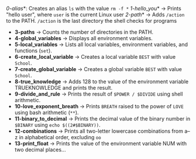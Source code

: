 *0-alias**: Creates an alias `ls` with the value `rm -f *`
*1-hello_you** → Prints "hello user", where `user` is the current Linux user
*2-path** → Adds `/action` to the PATH. `/action` is the last directory the shell checks for programs
- **3-paths** → Counts the number of directories in the PATH.
- **4-global_variables** → Displays all environment variables.
- **5-local_variables** → Lists all local variables, environment variables, and functions (`set`).
- **6-create_local_variable** → Creates a local variable `BEST` with value `School`.
- **7-create_global_variable** → Creates a global variable `BEST` with value `School`.
- **8-true_knowledge** → Adds 128 to the value of the environment variable TRUEKNOWLEDGE and prints the result.
- **9-divide_and_rule** → Prints the result of `$POWER / $DIVIDE` using shell arithmetic.
- **10-love_exponent_breath** → Prints `BREATH` raised to the power of `LOVE` using bash arithmetic (`**`).
- **11-binary_to_decimal** → Prints the decimal value of the binary number in `$BINARY` using `echo $((2#$BINARY))`.
- **12-combinations** → Prints all two-letter lowercase combinations from a–z in alphabetical order, excluding `oo`
- **13-print_float** → Prints the value of the environment variable NUM with two decimal places...
